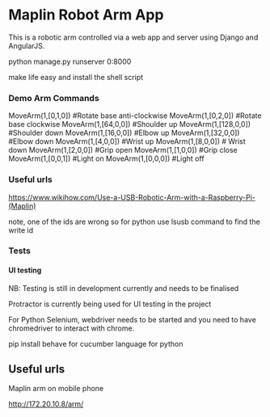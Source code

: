# Maplin Robot Arm App

This is a robotic arm controlled via a web app and server using Django and AngularJS.

python manage.py runserver 0:8000

make life easy and install the shell script

### Demo Arm Commands

MoveArm(1,[0,1,0]) #Rotate base anti-clockwise
MoveArm(1,[0,2,0]) #Rotate base clockwise
MoveArm(1,[64,0,0]) #Shoulder up
MoveArm(1,[128,0,0]) #Shoulder down
MoveArm(1,[16,0,0]) #Elbow up
MoveArm(1,[32,0,0]) #Elbow down
MoveArm(1,[4,0,0]) #Wrist up
MoveArm(1,[8,0,0]) # Wrist down
MoveArm(1,[2,0,0]) #Grip open
MoveArm(1,[1,0,0]) #Grip close
MoveArm(1,[0,0,1]) #Light on
MoveArm(1,[0,0,0]) #Light off

### Useful urls

https://www.wikihow.com/Use-a-USB-Robotic-Arm-with-a-Raspberry-Pi-(Maplin)

note, one of the ids are wrong so for python use lsusb command to find the write id

### Tests

#### UI testing
NB: Testing is still in development currently and needs to be finalised

Protractor is currently being used for UI testing in the project

For Python Selenium, webdriver needs to be started and you need to have chromedriver to interact with chrome.

pip install behave for cucumber language for python

## Useful urls

Maplin arm on mobile phone

http://172.20.10.8/arm/

